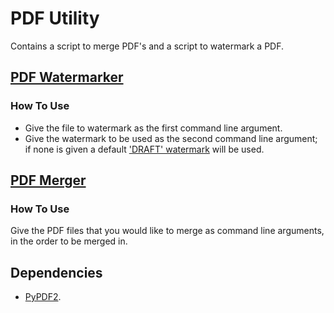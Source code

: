 # PDF Utility
Contains a script to merge PDF's and a script to watermark a PDF.

## [PDF Watermarker](https://github.com/Chuset21/PDF-Merger/blob/main/pdf_watermarker.py)
### How To Use  
- Give the file to watermark as the first command line argument.
- Give the watermark to be used as the second command line argument; if none is given a default ['DRAFT' watermark](https://github.com/Chuset21/PDF-Merger/blob/main/default_watermark.pdf) will be used.

## [PDF Merger](https://github.com/Chuset21/PDF-Merger/blob/main/pdf_merger.py)
### How To Use  
Give the PDF files that you would like to merge as command line arguments, in the order to be merged in.

## Dependencies
- [PyPDF2](https://pythonhosted.org/PyPDF2/).